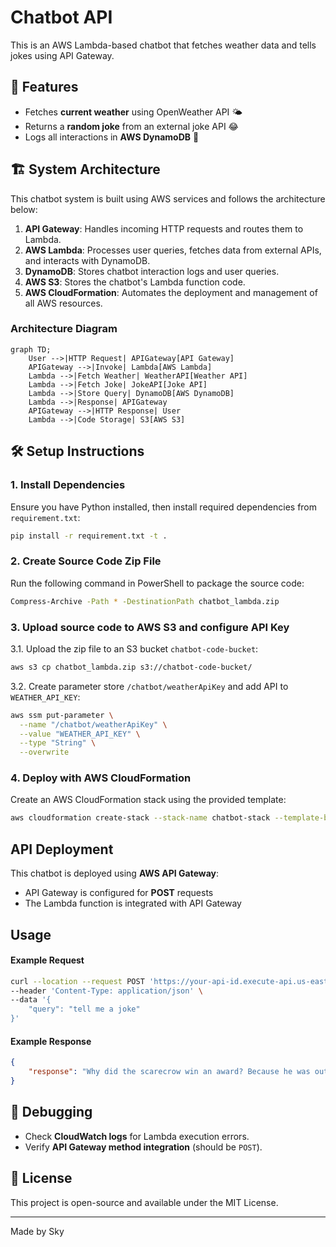 # Chatbot API

This is an AWS Lambda-based chatbot that fetches weather data and tells jokes using API Gateway.

## 🚀 Features
- Fetches **current weather** using OpenWeather API 🌤️
- Returns a **random joke** from an external joke API 😂
- Logs all interactions in **AWS DynamoDB** 📝


## 🏗️ System Architecture
This chatbot system is built using AWS services and follows the architecture below:

1. **API Gateway**: Handles incoming HTTP requests and routes them to Lambda.
2. **AWS Lambda**: Processes user queries, fetches data from external APIs, and interacts with DynamoDB.
3. **DynamoDB**: Stores chatbot interaction logs and user queries.
4. **AWS S3**: Stores the chatbot's Lambda function code.
5. **AWS CloudFormation**: Automates the deployment and management of all AWS resources.

### **Architecture Diagram**
```mermaid
graph TD;
    User -->|HTTP Request| APIGateway[API Gateway]
    APIGateway -->|Invoke| Lambda[AWS Lambda]
    Lambda -->|Fetch Weather| WeatherAPI[Weather API]
    Lambda -->|Fetch Joke| JokeAPI[Joke API]
    Lambda -->|Store Query| DynamoDB[AWS DynamoDB]
    Lambda -->|Response| APIGateway
    APIGateway -->|HTTP Response| User
    Lambda -->|Code Storage| S3[AWS S3]
```

## 🛠️ Setup Instructions

### **1. Install Dependencies**
Ensure you have Python installed, then install required dependencies from `requirement.txt`:
```sh
pip install -r requirement.txt -t .
```

### **2. Create Source Code Zip File**
Run the following command in PowerShell to package the source code:
```sh
Compress-Archive -Path * -DestinationPath chatbot_lambda.zip
```

### **3. Upload source code to AWS S3 and configure API Key**
3.1. Upload the zip file to an S3 bucket `chatbot-code-bucket`:
```sh
aws s3 cp chatbot_lambda.zip s3://chatbot-code-bucket/
```
3.2. Create parameter store `/chatbot/weatherApiKey` and add API to `WEATHER_API_KEY`:
```sh
aws ssm put-parameter \
  --name "/chatbot/weatherApiKey" \
  --value "WEATHER_API_KEY" \
  --type "String" \
  --overwrite
```

### **4. Deploy with AWS CloudFormation**
Create an AWS CloudFormation stack using the provided template:
```sh
aws cloudformation create-stack --stack-name chatbot-stack --template-body file://cloud-formation-chat-bot.yaml --capabilities CAPABILITY_NAMED_IAM
```

## **API Deployment**
This chatbot is deployed using **AWS API Gateway**:
- API Gateway is configured for **POST** requests
- The Lambda function is integrated with API Gateway

## **Usage**
#### **Example Request**
```sh
curl --location --request POST 'https://your-api-id.execute-api.us-east-1.amazonaws.com/staging/chatbot' \
--header 'Content-Type: application/json' \
--data '{
    "query": "tell me a joke"
}'
```

#### **Example Response**
```json
{
    "response": "Why did the scarecrow win an award? Because he was outstanding in his field!"
}
```

## **🐞 Debugging**
- Check **CloudWatch logs** for Lambda execution errors.
- Verify **API Gateway method integration** (should be `POST`).

## 📜 License
This project is open-source and available under the MIT License.

---
Made by Sky